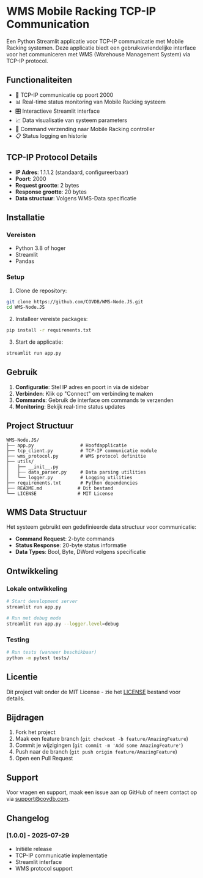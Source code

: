 # WMS Mobile Racking TCP-IP Communication

Een Python Streamlit applicatie voor TCP-IP communicatie met Mobile Racking systemen. Deze applicatie biedt een gebruiksvriendelijke interface voor het communiceren met WMS (Warehouse Management System) via TCP-IP protocol.

## Functionaliteiten

- 🔌 TCP-IP communicatie op poort 2000
- 📊 Real-time status monitoring van Mobile Racking systeem
- 🎛️ Interactieve Streamlit interface
- 📈 Data visualisatie van systeem parameters
- 🔄 Command verzending naar Mobile Racking controller
- 📋 Status logging en historie

## TCP-IP Protocol Details

- **IP Adres**: 1.1.1.2 (standaard, configureerbaar)
- **Poort**: 2000
- **Request grootte**: 2 bytes
- **Response grootte**: 20 bytes
- **Data structuur**: Volgens WMS-Data specificatie

## Installatie

### Vereisten
- Python 3.8 of hoger
- Streamlit
- Pandas

### Setup

1. Clone de repository:
```bash
git clone https://github.com/COVDB/WMS-Node.JS.git
cd WMS-Node.JS
```

2. Installeer vereiste packages:
```bash
pip install -r requirements.txt
```

3. Start de applicatie:
```bash
streamlit run app.py
```

## Gebruik

1. **Configuratie**: Stel IP adres en poort in via de sidebar
2. **Verbinden**: Klik op "Connect" om verbinding te maken
3. **Commands**: Gebruik de interface om commands te verzenden
4. **Monitoring**: Bekijk real-time status updates

## Project Structuur

```
WMS-Node.JS/
├── app.py                 # Hoofdapplicatie
├── tcp_client.py          # TCP-IP communicatie module
├── wms_protocol.py        # WMS protocol definitie
├── utils/
│   ├── __init__.py
│   ├── data_parser.py     # Data parsing utilities
│   └── logger.py          # Logging utilities
├── requirements.txt       # Python dependencies
├── README.md             # Dit bestand
└── LICENSE               # MIT License
```

## WMS Data Structuur

Het systeem gebruikt een gedefinieerde data structuur voor communicatie:

- **Command Request**: 2-byte commands
- **Status Response**: 20-byte status informatie
- **Data Types**: Bool, Byte, DWord volgens specificatie

## Ontwikkeling

### Lokale ontwikkeling

```bash
# Start development server
streamlit run app.py

# Run met debug mode
streamlit run app.py --logger.level=debug
```

### Testing

```bash
# Run tests (wanneer beschikbaar)
python -m pytest tests/
```

## Licentie

Dit project valt onder de MIT License - zie het [LICENSE](LICENSE) bestand voor details.

## Bijdragen

1. Fork het project
2. Maak een feature branch (`git checkout -b feature/AmazingFeature`)
3. Commit je wijzigingen (`git commit -m 'Add some AmazingFeature'`)
4. Push naar de branch (`git push origin feature/AmazingFeature`)
5. Open een Pull Request

## Support

Voor vragen en support, maak een issue aan op GitHub of neem contact op via [support@covdb.com](mailto:support@covdb.com).

## Changelog

### [1.0.0] - 2025-07-29
- Initiële release
- TCP-IP communicatie implementatie
- Streamlit interface
- WMS protocol support
